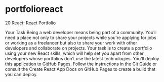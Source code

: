 # portfolioreact
20 React: React Portfolio

Your Task
Being a web developer means being part of a community. You’ll need a place not only to share your projects while you're applying for jobs or working as a freelancer but also to share your work with other developers and collaborate on projects.
Your task is to create a portfolio using your new React skills, which will help set you apart from other developers whose portfolios don’t use the latest technologies.
You’ll deploy this application to GitHub Pages. Follow the instructions in the Git Guide or consult the Create React App Docs on GitHub Pages to create a build that you can deploy.